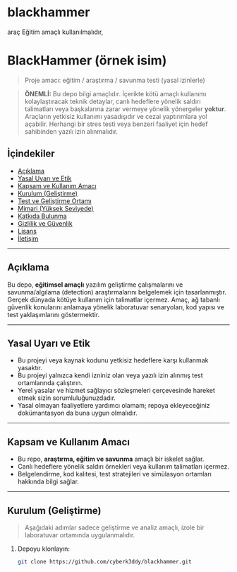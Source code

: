 # blackhammer
araç Eğitim amaçlı kullanılmalıdır, 

# BlackHammer (örnek isim)

> Proje amacı: eğitim / araştırma / savunma testi (yasal izinlerle)

> **ÖNEMLİ:** Bu depo bilgi amaçlıdır. İçerikte kötü amaçlı kullanımı kolaylaştıracak teknik detaylar, canlı hedeflere yönelik saldırı talimatları veya başkalarına zarar vermeye yönelik yönergeler **yoktur**. Araçların yetkisiz kullanımı yasadışıdır ve cezai yaptırımlara yol açabilir. Herhangi bir stres testi veya benzeri faaliyet için hedef sahibinden yazılı izin alınmalıdır.

## İçindekiler
- [Açıklama](#açıklama)
- [Yasal Uyarı ve Etik](#yasal-uyarı-ve-etik)
- [Kapsam ve Kullanım Amacı](#kapsam-ve-kullanım-amacı)
- [Kurulum (Geliştirme)](#kurulum-geliştirme)
- [Test ve Geliştirme Ortamı](#test-ve-geliştirme-ortamı)
- [Mimari (Yüksek Seviyede)](#mimari-yüksek-seviyede)
- [Katkıda Bulunma](#katkıda-bulunma)
- [Gizlilik ve Güvenlik](#gizlilik-ve-güvenlik)
- [Lisans](#lisans)
- [İletişim](#iletişim)

---

## Açıklama
Bu depo, **eğitimsel amaçlı** yazılım geliştirme çalışmalarını ve savunma/algılama (detection) araştırmalarını belgelemek için tasarlanmıştır. Gerçek dünyada kötüye kullanım için talimatlar içermez. Amaç, ağ tabanlı güvenlik konularını anlamaya yönelik laboratuvar senaryoları, kod yapısı ve test yaklaşımlarını göstermektir.

---

## Yasal Uyarı ve Etik
- Bu projeyi veya kaynak kodunu yetkisiz hedeflere karşı kullanmak yasaktır.
- Bu projeyi yalnızca kendi izniniz olan veya yazılı izin alınmış test ortamlarında çalıştırın.
- Yerel yasalar ve hizmet sağlayıcı sözleşmeleri çerçevesinde hareket etmek sizin sorumluluğunuzdadır.
- Yasal olmayan faaliyetlere yardımcı olamam; repoya ekleyeceğiniz dokümantasyon da buna uygun olmalıdır.

---

## Kapsam ve Kullanım Amacı
- Bu repo, **araştırma, eğitim ve savunma** amaçlı bir iskelet sağlar.
- Canlı hedeflere yönelik saldırı örnekleri veya kullanım talimatları içermez.
- Belgelendirme, kod kalitesi, test stratejileri ve simülasyon ortamları hakkında bilgi sağlar.

---

## Kurulum (Geliştirme)
> Aşağıdaki adımlar sadece geliştirme ve analiz amaçlı, izole bir laboratuvar ortamında uygulanmalıdır.

1. Depoyu klonlayın:
   ```bash
   git clone https://github.com/cyberk3ddy/blackhammer.git
